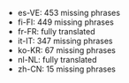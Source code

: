 - es-VE: 453 missing phrases
- fi-FI: 449 missing phrases
- fr-FR: fully translated
- it-IT: 347 missing phrases
- ko-KR: 67 missing phrases
- nl-NL: fully translated
- zh-CN: 15 missing phrases

